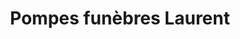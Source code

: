 ---
title: "Pompes funèbres Laurent"
url: /rumilly-en-cambresis/pompes-funebres-laurent/
shop: directeurs de funérailles
---
